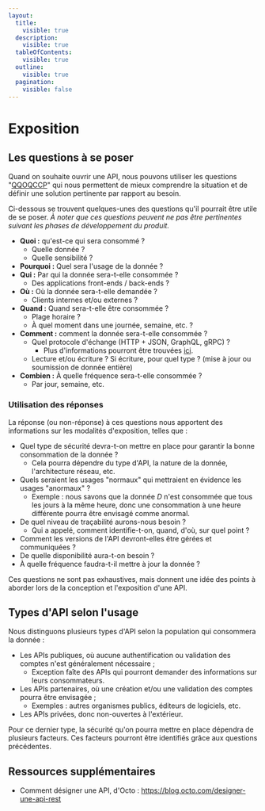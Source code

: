 ```yaml
---
layout:
  title:
    visible: true
  description:
    visible: true
  tableOfContents:
    visible: true
  outline:
    visible: true
  pagination:
    visible: false
---
```


# Exposition

## Les questions à se poser

Quand on souhaite ouvrir une API, nous pouvons utiliser les questions "[QQOQCCP](https://fr.wikipedia.org/wiki/QQOQCCP)" qui nous permettent de mieux comprendre la situation et de définir une solution pertinente par rapport au besoin.

Ci-dessous se trouvent quelques-unes des questions qu'il pourrait être utile de se poser. _À noter que ces questions peuvent ne pas être pertinentes suivant les phases de développement du produit._

* **Quoi :** qu'est-ce qui sera consommé ?
  * Quelle donnée ?
  * Quelle sensibilité ?
* **Pourquoi :** Quel sera l'usage de la donnée ?
* **Qui :** Par qui la donnée sera-t-elle consommée ?
  * Des applications front-ends / back-ends ?
* **Où :** Où la donnée sera-t-elle demandée ?
  * Clients internes et/ou externes ?
* **Quand :** Quand sera-t-elle être consommée ?
  * Plage horaire ?
  * À quel moment dans une journée, semaine, etc. ?
* **Comment :** comment la donnée sera-t-elle consommée ?
  * Quel protocole d'échange (HTTP + JSON, GraphQL, gRPC) ?
    * Plus d'informations pourront être trouvées [ici](api-normes.md#solutions-proposées).
  * Lecture et/ou écriture ? Si écriture, pour quel type ? (mise à jour ou soumission de donnée entière)
* **Combien :** À quelle fréquence sera-t-elle consommée ?
  * Par jour, semaine, etc.

### Utilisation des réponses

La réponse (ou non-réponse) à ces questions nous apportent des informations sur les modalités d'exposition, telles que :

* Quel type de sécurité devra-t-on mettre en place pour garantir la bonne consommation de la donnée ?
  * Cela pourra dépendre du type d'API, la nature de la donnée, l'architecture réseau, etc.
* Quels seraient les usages "normaux" qui mettraient en évidence les usages "anormaux" ?
  * Exemple : nous savons que la donnée _D_ n'est consommée que tous les jours à la même heure, donc une consommation à une heure différente pourra être envisagé comme anormal.
* De quel niveau de traçabilité aurons-nous besoin ?
  * Qui a appelé, comment identifie-t-on, quand, d'où, sur quel point ?
* Comment les versions de l'API devront-elles être gérées et communiquées ?
* De quelle disponibilité aura-t-on besoin ?
* À quelle fréquence faudra-t-il mettre à jour la donnée ?

Ces questions ne sont pas exhaustives, mais donnent une idée des points à aborder lors de la conception et l'exposition d'une API.

## Types d'API selon l'usage

Nous distinguons plusieurs types d'API selon la population qui consommera la donnée :

* Les APIs publiques, où aucune authentification ou validation des comptes n'est généralement nécessaire ;
  * Exception faîte des APIs qui pourront demander des informations sur leurs consommateurs.
* Les APIs partenaires, où une création et/ou une validation des comptes pourra être envisagée ;
  * Exemples : autres organismes publics, éditeurs de logiciels, etc.
* Les APIs privées, donc non-ouvertes à l'extérieur.

Pour ce dernier type, la sécurité qu'on pourra mettre en place dépendra de plusieurs facteurs. Ces facteurs pourront être identifiés grâce aux questions précédentes.

## Ressources supplémentaires

* Comment désigner une API, d'Octo : https://blog.octo.com/designer-une-api-rest
